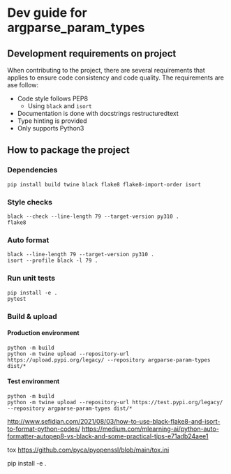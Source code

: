 # Dev guide for argparse_param_types
## Development requirements on project
When contributing to the project, there are several requirements that applies to ensure code consistency and code quality. The requirements are ase follow:
- Code style follows PEP8
  - Using `black` and `isort`
- Documentation is done with docstrings restructuredtext
- Type hinting is provided
- Only supports Python3

## How to package the project
### Dependencies
```
pip install build twine black flake8 flake8-import-order isort
```

### Style checks
```
black --check --line-length 79 --target-version py310 .
flake8
```

### Auto format
```
black --line-length 79 --target-version py310 .
isort --profile black -l 79 .
```

### Run unit tests
```
pip install -e .
pytest
```

### Build & upload
#### Production environment
```
python -m build
python -m twine upload --repository-url https://upload.pypi.org/legacy/ --repository argparse-param-types dist/*
```

#### Test environment
```
python -m build
python -m twine upload --repository-url https://test.pypi.org/legacy/ --repository argparse-param-types dist/*
```



http://www.sefidian.com/2021/08/03/how-to-use-black-flake8-and-isort-to-format-python-codes/
https://medium.com/mlearning-ai/python-auto-formatter-autopep8-vs-black-and-some-practical-tips-e71adb24aee1


tox
https://github.com/pyca/pyopenssl/blob/main/tox.ini

pip install -e .
